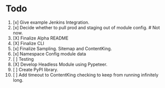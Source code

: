 # Todo


1. [x] Give example Jenkins Integration.
2. [x] Decide whether to pull prod and staging out of module config. # Not now.
3. [X] Finalize Alpha README
4. [X] Finalize CLI
5. [x] Finalize Sampling.  Sitemap and ContentKing.
6. [x] Namespace Config module data
7. [ ] Testing
8. [X] Develop Headless Module using Pypeteer.
10. [ ] Create PyPI library.
11. [ ] Add timeout to ContentKing checking to keep from running infinitely long.

 

